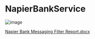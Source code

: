 # NapierBankService

![image](https://github.com/Carlosjr5/NapierBankService/assets/77840319/425fb856-cc99-4282-aaff-98674c4761ff)

[Napier Bank Messaging Filter Report.docx](https://github.com/Carlosjr5/NapierBankService/files/12064284/Napier.Bank.Messaging.Filter.Report.docx)
